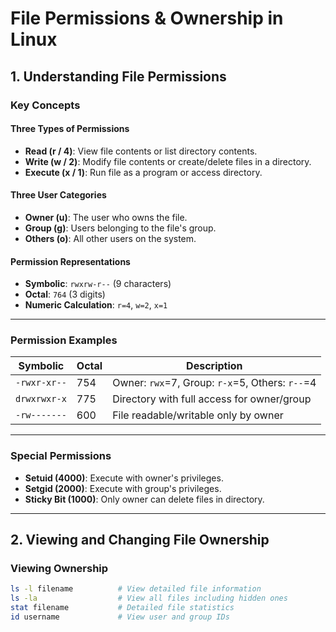 # File Permissions & Ownership in Linux

## 1. Understanding File Permissions

### **Key Concepts**

#### **Three Types of Permissions**
- **Read (r / 4)**: View file contents or list directory contents.
- **Write (w / 2)**: Modify file contents or create/delete files in a directory.
- **Execute (x / 1)**: Run file as a program or access directory.

#### **Three User Categories**
- **Owner (u)**: The user who owns the file.
- **Group (g)**: Users belonging to the file's group.
- **Others (o)**: All other users on the system.

#### **Permission Representations**
- **Symbolic**: `rwxrw-r--` (9 characters)
- **Octal**: `764` (3 digits)
- **Numeric Calculation**: `r=4`, `w=2`, `x=1`

---

### **Permission Examples**
| Symbolic      | Octal | Description |
|---------------|-------|-------------|
| `-rwxr-xr--`  | 754   | Owner: `rwx`=7, Group: `r-x`=5, Others: `r--`=4 |
| `drwxrwxr-x`  | 775   | Directory with full access for owner/group |
| `-rw-------`  | 600   | File readable/writable only by owner |

---

### **Special Permissions**
- **Setuid (4000)**: Execute with owner's privileges.
- **Setgid (2000)**: Execute with group's privileges.
- **Sticky Bit (1000)**: Only owner can delete files in directory.

---

## 2. Viewing and Changing File Ownership

### **Viewing Ownership**
```bash
ls -l filename          # View detailed file information
ls -la                  # View all files including hidden ones
stat filename           # Detailed file statistics
id username             # View user and group IDs


